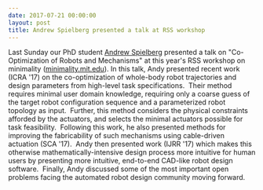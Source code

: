```yaml
---
date: 2017-07-21 00:00:00
layout: post
title: Andrew Spielberg presented a talk at RSS workshop
---
```


Last Sunday our PhD student [Andrew Spielberg](http://www.andrewspielberg.com/) presented a talk on "Co-Optimization of Robots and Mechanisms" at this year's RSS workshop on minimality ([minimality.mit.edu](http://minimality.mit.edu/)). In this talk, Andy presented recent work (ICRA '17) on the co-optimization of whole-body robot trajectories and design parameters from high-level task specifications.  Their method requires minimal user domain knowledge, requiring only a coarse guess of the target robot configuration sequence and a parameterized robot topology as input.  Further, this method considers the physical constraints afforded by the actuators, and selects the minimal actuators possible for task feasibility.  Following this work, he also presented methods for improving the fabricability of such mechanisms using cable-driven actuation (SCA '17).  Andy then presented work (IJRR '17) which makes this otherwise mathematically-intensive design process more intuitive for human users by presenting more intuitive, end-to-end CAD-like robot design software.  Finally, Andy discussed some of the most important open problems facing the automated robot design community moving forward.